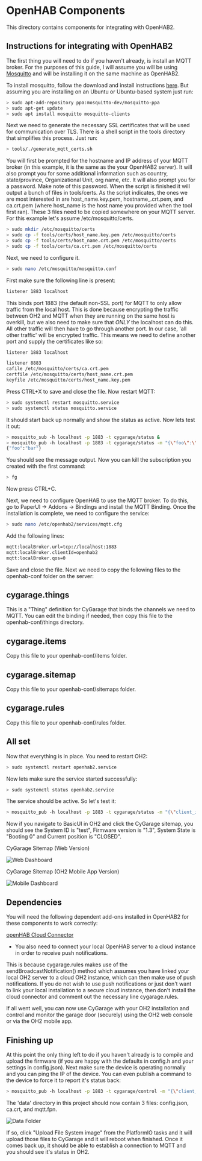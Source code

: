# OpenHAB Components

This directory contains components for integrating with OpenHAB2.

## Instructions for integrating with OpenHAB2

The first thing you will need to do if you haven't already, is install an MQTT broker. For the purposes of this guide, I will assume you will be using [Mosquitto](https://mosquitto.org/) and will be installing it on the same machine as OpenHAB2.

To install mosquitto, follow the download and install instructions [here](https://mosquitto.org/download/). But assuming you are installing on an Ubuntu or Ubuntu-based system just run:

```bash
> sudo apt-add-repository ppa:mosquitto-dev/mosquitto-ppa
> sudo apt-get update
> sudo apt install mosquitto mosquitto-clients
```

Next we need to generate the necessary SSL certificates that will be used for communication over TLS.  There is a shell script in the tools directory that simplifies this process. Just run:

```bash
> tools/./generate_mqtt_certs.sh
```

You will first be prompted for the hostname and IP address of your MQTT broker (in this example, it is the same as the your OpenHAB2 server). It will also prompt you for some additional information such as country, state/province, Organizational Unit, org name, etc. It will also prompt you for a password. Make note of this password. When the script is finished it will output a bunch of files in tools/certs. As the script indicates, the ones we are most interested in are host_name.key.pem, hostname_.crt.pem, and ca.crt.pem (where host_name is the host name you provided when the tool first ran). These 3 files need to be copied somewhere on your MQTT server. For this example let's assume /etc/mosquitto/certs.

```bash
> sudo mkdir /etc/mosquitto/certs
> sudo cp -f tools/certs/host_name.key.pem /etc/mosquitto/certs
> sudo cp -f tools/certs/host_name.crt.pem /etc/mosquitto/certs
> sudo cp -f tools/certs/ca.crt.pem /etc/mosquitto/certs
```

Next, we need to configure it.

```bash
> sudo nano /etc/mosquitto/mosquitto.conf
```

First make sure the following line is present:

```txt
listener 1883 localhost
```

This binds port 1883 (the default non-SSL port) for MQTT to only allow traffic from the local host.  This is done because encrypting the traffic between OH2 and MQTT when they are running on the same host is overkill, but we also need to make sure that *ONLY* the localhost can do this.  All other traffic will then have to go through another port. In our case, 'all other traffic' will be encrypted traffic. This means we need to define another port and supply the certificates like so:

```txt
listener 1883 localhost

listener 8883
cafile /etc/mosquitto/certs/ca.crt.pem
certfile /etc/mosquitto/certs/host_name.crt.pem
keyfile /etc/mosquitto/certs/host_name.key.pem
```

Press CTRL+X to save and close the file.  Now restart MQTT:

```bash
> sudo systemctl restart mosquitto.service
> sudo systemctl status mosquitto.service
```

It should start back up normally and show the status as active. Now lets test it out:

```bash
> mosquitto_sub -h localhost -p 1883 -t cygarage/status &
> mosquitto_pub -h localhost -p 1883 -t cygarage/status -m "{\"foo\":\"bar\"}"
{"foo":"bar"}
```

You should see the message output. Now you can kill the subscription you created with the first command:

```bash
> fg
```

Now press CTRL+C.

Next, we need to configure OpenHAB to use the MQTT broker. To do this, go to PaperUI -> Addons -> Bindings and install the MQTT Binding.  Once the installation is complete, we need to configure the service:

```bash
> sudo nano /etc/openhab2/services/mqtt.cfg
```

Add the following lines:

```txt
mqtt:localBroker.url=tcp://localhost:1883
mqtt:localBroker.clientId=openhab2
mqtt:localBroker.qos=0
```

Save and close the file. Next we need to copy the following files to the openhab-conf folder on the server:

## cygarage.things

This is a "Thing" definition for CyGarage that binds the channels we need to MQTT.  You can edit the binding if needed, then copy this file to the openhab-conf/things directory.

## cygarage.items

Copy this file to your openhab-conf/items folder.

## cygarage.sitemap

Copy this file to your openhab-conf/sitemaps folder.

## cygarage.rules

Copy this file to your openhab-conf/rules folder.

## All set

Now that everything is in place. You need to restart OH2:

```bash
> sudo systemctl restart openhab2.service
```

Now lets make sure the service started successfully:

```bash
> sudo systemctl status openhab2.service
```

The service should be active. So let's test it:

```bash
> mosquitto_pub -h localhost -p 1883 -t cygarage/status -m "{\"client_id\":\"test\",\"state\":\"CLOSED\",\"firmwareVersion\":\"1.3\",\"systemState\":0}"
```

Now if you navigate to BasicUI in OH2 and click the CyGarage sitemap, you should see the System ID is "test", Firmware version is "1.3", System State is "Booting 0" and Current position is "CLOSED".

CyGarage Sitemap (Web Version)

![Web Dashboard](../assets/web_dashboard.jpg)

CyGarage Sitemap (OH2 Mobile App Version)

![Mobile Dashboard](../assets/OH2_Mobile.jpg)

## Dependencies

You will need the following dependent add-ons installed in OpenHAB2 for these components to work correctly:

[openHAB Cloud Connector](https://www.openhab.org/addons/integrations/openhabcloud/)

- You also need to connect your local OpenHAB server to a cloud instance in order to receive push notifications.

This is because cygarage.rules makes use of the sendBroadcastNotification() method which assumes you have linked your local OH2 server to a cloud OH2 instance, which can then make use of push notifications. If you do not wish to use push notifications or just don't want to link your local installation to a secure cloud instance, then don't install the cloud connector and comment out the necessary line cygarage.rules.

If all went well, you can now use CyGarage with your OH2 installation and control and monitor the garage door (securely) using the OH2 web console or via the OH2 mobile app.

## Finishing up

At this point the only thing left to do if you haven't already is to compile and upload the firmware (if you are happy with the defaults in config.h and your settings in config.json). Next make sure the device is operating normally and you can ping the IP of the device. You can even publish a command to the device to force it to report it's status back:

```bash
> mosquitto_pub -h localhost -p 1883 -t cygarage/control -m "{\"client_id\":\"CYGARAGE\",\"command\": 4}"
```

The 'data' directory in this project should now contain 3 files: config.json, ca.crt, and mqtt.fpn.

![Data Folder](../assets/data_dir.jpg)

If so, click "Upload File System image" from the PlatformIO tasks and it will upload those files to CyGarage and it will reboot when finished. Once it comes back up, it should be able to establish a connection to MQTT and you should see it's status in OH2.

